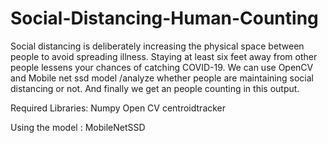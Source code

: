 # Social-Distancing-Human-Counting

Social distancing is deliberately increasing the physical space between people to avoid spreading illness. Staying at least six feet away from other people lessens your chances of catching COVID-19. We can use OpenCV and Mobile net ssd model /analyze whether people are maintaining social distancing or not. And finally we get an people counting in this output.

Required Libraries:
  Numpy
  Open CV
  centroidtracker
  
 Using the model : MobileNetSSD
